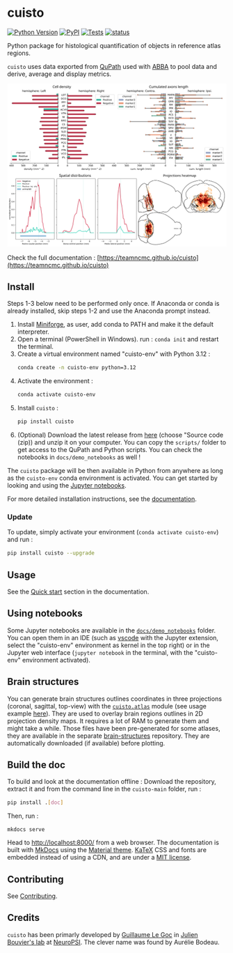 # cuisto

[![Python Version](https://img.shields.io/pypi/pyversions/cuisto.svg)](https://pypi.org/project/cuisto)
[![PyPI](https://img.shields.io/pypi/v/cuisto.svg)](https://pypi.org/project/cuisto/)
[![Tests](https://img.shields.io/github/actions/workflow/status/TeamNCMC/cuisto/python-publish.yml)](https://github.com/TeamNCMC/cuisto/actions/workflows/python-publish.yml)
[![status](https://joss.theoj.org/papers/0592b68abeeb9ab9ff29fa41ecc66f07/status.svg)](https://joss.theoj.org/papers/0592b68abeeb9ab9ff29fa41ecc66f07)

Python package for histological quantification of objects in reference atlas regions.

`cuisto` uses data exported from [QuPath](https://qupath.github.io) used with [ABBA](https://abba-documentation.readthedocs.io/en/latest/) to pool data and derive, average and display metrics.

![Graphs generated with cuisto](docs/images/cuisto-showcase.svg)

Check the full documentation : [https://teamncmc.github.io/cuisto](https://teamncmc.github.io/cuisto)

## Install
Steps 1-3 below need to be performed only once. If Anaconda or conda is already installed, skip steps 1-2 and use the Anaconda prompt instead.
1. Install [Miniforge](https://conda-forge.org/download/), as user, add conda to PATH and make it the default interpreter.
2. Open a terminal (PowerShell in Windows). run : `conda init` and restart the terminal.
3. Create a virtual environment named "cuisto-env" with Python 3.12 :
    ```bash
    conda create -n cuisto-env python=3.12
    ```
4. Activate the environment :
    ```bash
    conda activate cuisto-env
    ```
5. Install `cuisto` :
    ```bash
    pip install cuisto
    ```
6. (Optional) Download the latest release from [here](https://github.com/TeamNCMC/cuisto/releases/latest) (choose "Source code (zip)) and unzip it on your computer. You can copy the `scripts/` folder to get access to the QuPath and Python scripts. You can check the notebooks in `docs/demo_notebooks` as well !

The `cuisto` package will be then available in Python from anywhere as long as the `cuisto-env` conda environment is activated. You can get started by looking and using the [Jupyter notebooks](#using-notebooks).

For more detailed installation instructions, see the [documentation](https://teamncmc.github.io/cuisto/guide-installation.html).

### Update
To update, simply activate your environment (`conda activate cuisto-env`) and run :
```bash
pip install cuisto --upgrade
```

## Usage
See the [Quick start](https://teamncmc.github.io/cuisto/main-quick-start.html) section in the documentation.

## Using notebooks
Some Jupyter notebooks are available in the [`docs/demo_notebooks`](https://github.com/TeamNCMC/cuisto/tree/main/docs/demo_notebooks) folder. You can open them in an IDE (such as [vscode](https://code.visualstudio.com/) with the Jupyter extension, select the "cuisto-env" environment as kernel in the top right) or in the Jupyter web interface (`jupyter notebook` in the terminal, with the "cuisto-env" environment activated).

## Brain structures
You can generate brain structures outlines coordinates in three projections (coronal, sagittal, top-view) with the [`cuisto.atlas`](https://teamncmc.github.io/cuisto/api-atlas.html) module (see usage example [here](https://teamncmc.github.io/cuisto/tips-brain-contours.html)). They are used to overlay brain regions outlines in 2D projection density maps. It requires a lot of RAM to generate them and might take a while. Those files have been pre-generated for some atlases, they are available in the separate [brain-structures](https://github.com/TeamNCMC/brain-structures) repository. They are automatically downloaded (if available) before plotting.

## Build the doc
To build and look at the documentation offline :
Download the repository, extract it and from the command line in the `cuisto-main` folder, run :
```bash
pip install .[doc]
```
Then, run :
```
mkdocs serve
```
Head to [http://localhost:8000/](http://localhost:8000/) from a web browser.
The documentation is built with [MkDocs](https://www.mkdocs.org/) using the [Material theme](https://squidfunk.github.io/mkdocs-material/). [KaTeX](https://katex.org/) CSS and fonts are embedded instead of using a CDN, and are under a [MIT license](https://opensource.org/license/MIT).

## Contributing
See [Contributing](CONTRIBUTING.md).

## Credits
`cuisto` has been primarly developed by [Guillaume Le Goc](https://legoc.fr) in [Julien Bouvier's lab](https://www.bouvier-lab.com/) at [NeuroPSI](https://neuropsi.cnrs.fr/). The clever name was found by Aurélie Bodeau.
